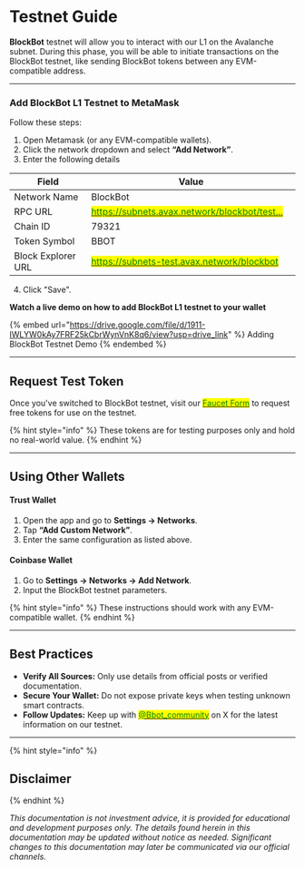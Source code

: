 # Testnet Guide

**BlockBot** testnet will allow you to interact with our L1 on the Avalanche subnet. During this phase, you will be able to initiate transactions on the BlockBot testnet, like sending BlockBot tokens between any EVM-compatible address.

***

### Add BlockBot L1 Testnet to MetaMask

Follow these steps:

1. Open Metamask (or any EVM-compatible wallets).
2. Click the network dropdown and select **“Add Network”**.
3. Enter the following details

<table><thead><tr><th width="171">Field</th><th width="365">Value</th></tr></thead><tbody><tr><td>Network Name</td><td>BlockBot</td></tr><tr><td>RPC URL</td><td><a href="https://subnets.avax.network/blockbot/testnet/rpc"><mark style="color:green;">https://subnets.avax.network/blockbot/test...</mark></a></td></tr><tr><td>Chain ID</td><td>79321</td></tr><tr><td>Token Symbol</td><td>BBOT</td></tr><tr><td>Block Explorer URL</td><td><a href="https://subnets-test.avax.network/blockbot"><mark style="color:green;">https://subnets-test.avax.network/blockbot</mark></a></td></tr></tbody></table>

4. Click "Save".



**Watch a live demo on how to add BlockBot L1 testnet to your wallet**

{% embed url="https://drive.google.com/file/d/1911-IWLYW0kAy7FRF25kCbrWynVnK8q6/view?usp=drive_link" %}
Adding BlockBot Testnet Demo
{% endembed %}

***

## Request Test Token

Once you've switched to BlockBot testnet, visit our [<mark style="color:green;">Faucet Form</mark>](https://tally.so/r/3qgAJg) to request free tokens for use on the testnet.

{% hint style="info" %}
These tokens are for testing purposes only and hold no real-world value.
{% endhint %}

***

## Using Other Wallets

#### Trust Wallet

1. Open the app and go to **Settings → Networks**.
2. Tap **“Add Custom Network”**.
3. Enter the same configuration as listed above.

#### Coinbase Wallet

1. Go to **Settings → Networks → Add Network**.
2. Input the BlockBot testnet parameters.

{% hint style="info" %}
These instructions should work with any EVM-compatible wallet.
{% endhint %}

***

## Best Practices

* **Verify All Sources:** Only use details from official posts or verified documentation.
* **Secure Your Wallet:** Do not expose private keys when testing unknown smart contracts.
* **Follow Updates:** Keep up with [<mark style="color:green;">@Bbot\_community</mark>](https://x.com/Bbot_community) on X for the latest information on our testnet.

***

{% hint style="info" %}
## Disclaimer
{% endhint %}

_This documentation is not investment advice, it is provided for educational and development purposes only. The details found herein in this documentation may be updated without notice as needed. Significant changes to this documentation may later be communicated via our official channels._
